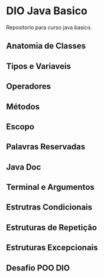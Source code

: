 # DIO Java Basico

Repositorio para curso java basico.

## Anatomia de Classes

## Tipos e Variaveis

## Operadores

## Métodos

## Escopo

## Palavras Reservadas

## Java Doc

## Terminal e Argumentos

## Estrutras Condicionais

## Estruturas de Repetição

## Estruturas Excepcionais

## Desafio POO DIO